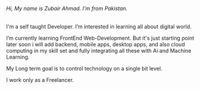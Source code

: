 ###### Hi, My name is Zubair Ahmad. I'm from Pakistan.

I'm a self taught Developer.
I’m interested in learning all about digital world.
 
I’m currently learning FrontEnd Web-Development.
But it's just starting point later soon i will add backend, mobile apps, desktop apps, and also cloud computing in my skill set and fully integrating all these with Ai and Machine Learning.

My Long term goal is to control technology on a single bit level.

I work only as a Freelancer.
